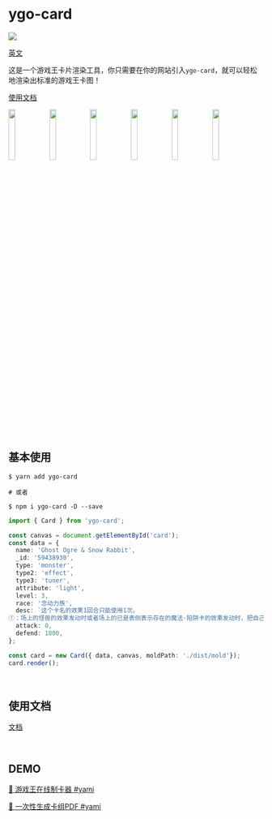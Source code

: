 # ygo-card

<a href="https://www.npmjs.com/package/ygo-card">
  <img src="https://img.shields.io/npm/v/ygo-card"/>
</a>

<a href="https://github.com/ymssx/ygo-card">英文</a>

这是一个游戏王卡片渲染工具，你只需要在你的网站引入`ygo-card`，就可以轻松地渲染出标准的游戏王卡图！

<a href="https://gitee.com/ymssx/cardjs/wikis/HOME?sort_id=5044200">使用文档</a>

<div align=left>
  <img src="https://gitee.com/ymssx/cardjs/blob/master/demo/黑魔术少女.jpg" width="16%" max-width="150" /><img src="https://gitee.com/ymssx/cardjs/blob/master/demo/黑魔术师.jpg" width="16%" max-width="150" /><img src="https://gitee.com/ymssx/cardjs/blob/master/demo/死者苏生.jpg" width="16%" max-width="150" /><img src="https://gitee.com/ymssx/cardjs/blob/master/demo/神圣防护罩 -反射镜力-.jpg" width="16%" max-width="150" /><img src="https://gitee.com/ymssx/cardjs/blob/master/demo/元素英雄 神·新宇侠.jpg" width="16%" max-width="150" /><img src="https://gitee.com/ymssx/cardjs/blob/master/demo/流天类星龙.jpg" width="16%" max-width="150" />
</div>

<br/>

## 基本使用

```shell
$ yarn add ygo-card

# 或者

$ npm i ygo-card -D --save
```

```typescript
import { Card } from 'ygo-card';

const canvas = document.getElementById('card');
const data = {
  name: 'Ghost Ogre & Snow Rabbit',
  _id: '59438930',
  type: 'monster',
  type2: 'effect',
  type3: 'tuner',
  attribute: 'light',
  level: 3,
  race: '念动力族',
  desc: `这个卡名的效果1回合只能使用1次。
①：场上的怪兽的效果发动时或者场上的已是表侧表示存在的魔法·陷阱卡的效果发动时，把自己的手卡·场上的这张卡送去墓地才能发动。场上的那张卡破坏。`,
  attack: 0,
  defend: 1800,
};

const card = new Card({ data, canvas, moldPath: './dist/mold'});
card.render();
```

<br/>

## 使用文档

<a href="https://github.com/ymssx/ygo-card/wiki">文档</a>

<br/>

## DEMO

[🔗 游戏王在线制卡器  #yami](https://ymssx.github.io/ygo/)

[🔗 一次性生成卡组PDF #yami](https://github.com/msk86/ygo-card-print)

<br/>